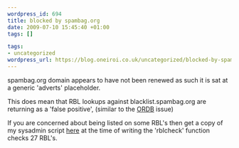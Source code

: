 ```yaml
--- 
wordpress_id: 694
title: blocked by spambag.org
date: 2009-07-10 15:45:40 +01:00
tags: []

tags: 
- uncategorized
wordpress_url: https://blog.oneiroi.co.uk/uncategorized/blocked-by-spambag-org
---
```

spambag.org domain appears to have not been renewed as such it is sat at a generic 'adverts' placeholder.

This does mean that RBL lookups against blacklist.spambag.org are returning as a 'false positive', (similar to the <a href="https://blog.oneiroi.co.uk/windows/blocked-by-ordb">ORDB</a> issue)

If you are concerned about being listed on some RBL's then get a copy of my sysadmin script <a href="https://blog.oneiroi.co.uk/sysadmin">here</a> at the time of writing the 'rblcheck' function checks 27 RBL's.

